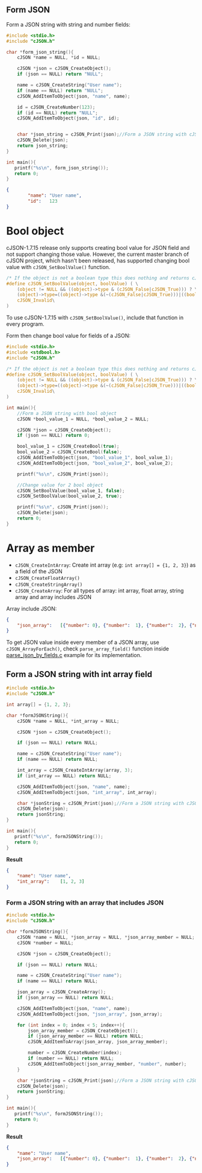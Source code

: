 ## Form JSON

Form a JSON string with string and number fields:

```c
#include <stdio.h>
#include "cJSON.h"

char *form_json_string(){
   	cJSON *name = NULL, *id = NULL;

	cJSON *json = cJSON_CreateObject();
	if (json == NULL) return "NULL";

   	name = cJSON_CreateString("User name");
   	if (name == NULL) return "NULL";
	cJSON_AddItemToObject(json, "name", name);

	id = cJSON_CreateNumber(123);
	if (id == NULL) return "NULL";
	cJSON_AddItemToObject(json, "id", id);


	char *json_string = cJSON_Print(json);//Form a JSON string with cJSON_Print()
	cJSON_Delete(json);
	return json_string;
}

int main(){
   printf("%s\n", form_json_string());
   return 0;
}
```

```json
{
        "name": "User name",
        "id":   123
}
```

# Bool object

cJSON-1.7.15 release only supports creating bool value for JSON field and not support changing those value. However, the current master branch of cJSON project, which hasn't been released, has supported changing bool value with ``cJSON_SetBoolValue()`` function.

```c
/* If the object is not a boolean type this does nothing and returns cJSON_Invalid else it returns the new type*/
#define cJSON_SetBoolValue(object, boolValue) ( \
    (object != NULL && ((object)->type & (cJSON_False|cJSON_True))) ? \
    (object)->type=((object)->type &(~(cJSON_False|cJSON_True)))|((boolValue)?cJSON_True:cJSON_False) : \
    cJSON_Invalid\
)
```

To use cJSON-1.7.15 with ``cJSON_SetBoolValue()``, include that function in every program.

Form then change bool value for fields of a JSON:

```c
#include <stdio.h>
#include <stdbool.h>
#include "cJSON.h"

/* If the object is not a boolean type this does nothing and returns cJSON_Invalid else it returns the new type*/
#define cJSON_SetBoolValue(object, boolValue) ( \
    (object != NULL && ((object)->type & (cJSON_False|cJSON_True))) ? \
    (object)->type=((object)->type &(~(cJSON_False|cJSON_True)))|((boolValue)?cJSON_True:cJSON_False) : \
    cJSON_Invalid\
)

int main(){
    //Form a JSON string with bool object
    cJSON *bool_value_1 = NULL, *bool_value_2 = NULL;

	cJSON *json = cJSON_CreateObject();
	if (json == NULL) return 0;

   	bool_value_1 = cJSON_CreateBool(true);
    bool_value_2 = cJSON_CreateBool(false);
	cJSON_AddItemToObject(json, "bool_value_1", bool_value_1);
    cJSON_AddItemToObject(json, "bool_value_2", bool_value_2);

    printf("%s\n", cJSON_Print(json));

    //Change value for 2 bool object
    cJSON_SetBoolValue(bool_value_1, false);        
    cJSON_SetBoolValue(bool_value_2, true);

    printf("%s\n", cJSON_Print(json));
	cJSON_Delete(json);
    return 0;
}
```

# Array as member

* ``cJSON_CreateIntArray``: Create int array (e.g: ``int array[] = {1, 2, 3}``) as a field of the JSON
* ``cJSON_CreateFloatArray()``
* ``cJSON_CreateStringArray()``
* ``cJSON_CreateArray``: For all types of array: int array, float array, string array and array includes JSON

Array include JSON:

```json
{
	"json_array":	[{"number":	0}, {"number":	1}, {"number":	2}, {"number":	3}, {"number":	4}]
}
```

To get JSON value inside every member of a JSON array, use ``cJSON_ArrayForEach()``, check ``parse_array_field()`` function inside [parse_json_by_fields.c](parse_json_by_fields.c) example for its implementation.

## Form a JSON string with int array field

```c
#include <stdio.h>
#include "cJSON.h"

int array[] = {1, 2, 3};

char *formJSONString(){
	cJSON *name = NULL, *int_array = NULL;

	cJSON *json = cJSON_CreateObject();

	if (json == NULL) return NULL;

	name = cJSON_CreateString("User name");
	if (name == NULL) return NULL;

	int_array = cJSON_CreateIntArray(array, 3);
	if (int_array == NULL) return NULL;

	cJSON_AddItemToObject(json, "name", name);
	cJSON_AddItemToObject(json, "int_array", int_array);

	char *jsonString = cJSON_Print(json);//Form a JSON string with cJSON_Print()
	cJSON_Delete(json);
	return jsonString;
}

int main(){
   printf("%s\n", formJSONString());
   return 0;
}
```
**Result**
```json
{
	"name":	"User name",
	"int_array":	[1, 2, 3]
}
```
### Form a JSON string with an array that includes JSON

```c
#include <stdio.h>
#include "cJSON.h"

char *formJSONString(){
	cJSON *name = NULL, *json_array = NULL, *json_array_member = NULL;
	cJSON *number = NULL;

	cJSON *json = cJSON_CreateObject();

	if (json == NULL) return NULL;

	name = cJSON_CreateString("User name");
	if (name == NULL) return NULL;

	json_array = cJSON_CreateArray();
	if (json_array == NULL) return NULL;

	cJSON_AddItemToObject(json, "name", name);
	cJSON_AddItemToObject(json, "json_array", json_array);

	for (int index = 0; index < 5; index++){
		json_array_member = cJSON_CreateObject();
		if (json_array_member == NULL) return NULL;
		cJSON_AddItemToArray(json_array, json_array_member);

		number = cJSON_CreateNumber(index);
		if (number == NULL) return NULL;
		cJSON_AddItemToObject(json_array_member, "number", number);
	}

	char *jsonString = cJSON_Print(json);//Form a JSON string with cJSON_Print()
	cJSON_Delete(json);
	return jsonString;
}

int main(){
   printf("%s\n", formJSONString());
   return 0;
}
```
**Result**
```json
{
	"name":	"User name",
	"json_array":	[{"number":	0}, {"number":	1}, {"number":	2}, {"number":	3}, {"number":	4}]
}
```

